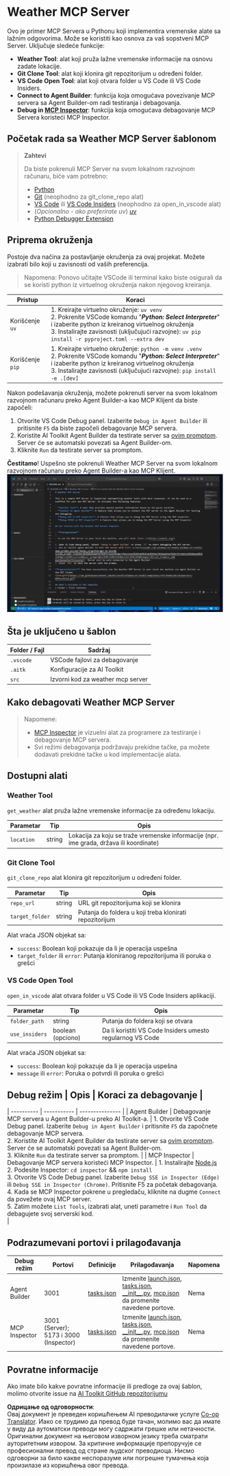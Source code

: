<!--
CO_OP_TRANSLATOR_METADATA:
{
  "original_hash": "a3f252a62f059360855de5331a575898",
  "translation_date": "2025-06-10T07:19:22+00:00",
  "source_file": "10-StreamliningAIWorkflowsBuildingAnMCPServerWithAIToolkit/lab4/code/github_mcp_server/README.md",
  "language_code": "sr"
}
-->
# Weather MCP Server

Ovo je primer MCP Servera u Pythonu koji implementira vremenske alate sa lažnim odgovorima. Može se koristiti kao osnova za vaš sopstveni MCP Server. Uključuje sledeće funkcije:

- **Weather Tool**: alat koji pruža lažne vremenske informacije na osnovu zadate lokacije.
- **Git Clone Tool**: alat koji klonira git repozitorijum u određeni folder.
- **VS Code Open Tool**: alat koji otvara folder u VS Code ili VS Code Insiders.
- **Connect to Agent Builder**: funkcija koja omogućava povezivanje MCP servera sa Agent Builder-om radi testiranja i debagovanja.
- **Debug in [MCP Inspector](https://github.com/modelcontextprotocol/inspector)**: funkcija koja omogućava debagovanje MCP Servera koristeći MCP Inspector.

## Početak rada sa Weather MCP Server šablonom

> **Zahtevi**
>
> Da biste pokrenuli MCP Server na svom lokalnom razvojnom računaru, biće vam potrebno:
>
> - [Python](https://www.python.org/)
> - [Git](https://git-scm.com/) (neophodno za git_clone_repo alat)
> - [VS Code](https://code.visualstudio.com/) ili [VS Code Insiders](https://code.visualstudio.com/insiders/) (neophodno za open_in_vscode alat)
> - (*Opcionalno - ako preferirate uv*) [uv](https://github.com/astral-sh/uv)
> - [Python Debugger Extension](https://marketplace.visualstudio.com/items?itemName=ms-python.debugpy)

## Priprema okruženja

Postoje dva načina za postavljanje okruženja za ovaj projekat. Možete izabrati bilo koji u zavisnosti od vaših preferencija.

> Napomena: Ponovo učitajte VSCode ili terminal kako biste osigurali da se koristi python iz virtuelnog okruženja nakon njegovog kreiranja.

| Pristup | Koraci |
| -------- | ----- |
| Korišćenje `uv` | 1. Kreirajte virtuelno okruženje: `uv venv` <br>2. Pokrenite VSCode komandu "***Python: Select Interpreter***" i izaberite python iz kreiranog virtuelnog okruženja <br>3. Instalirajte zavisnosti (uključujući razvojne): `uv pip install -r pyproject.toml --extra dev` |
| Korišćenje `pip` | 1. Kreirajte virtuelno okruženje: `python -m venv .venv` <br>2. Pokrenite VSCode komandu "***Python: Select Interpreter***" i izaberite python iz kreiranog virtuelnog okruženja<br>3. Instalirajte zavisnosti (uključujući razvojne): `pip install -e .[dev]` |

Nakon podešavanja okruženja, možete pokrenuti server na svom lokalnom razvojnom računaru preko Agent Builder-a kao MCP Klijent da biste započeli:
1. Otvorite VS Code Debug panel. Izaberite `Debug in Agent Builder` ili pritisnite `F5` da biste započeli debagovanje MCP servera.
2. Koristite AI Toolkit Agent Builder da testirate server sa [ovim promptom](../../../../../../../../../../../open_prompt_builder). Server će se automatski povezati sa Agent Builder-om.
3. Kliknite `Run` da testirate server sa promptom.

**Čestitamo**! Uspešno ste pokrenuli Weather MCP Server na svom lokalnom razvojnom računaru preko Agent Builder-a kao MCP Klijent.
![DebugMCP](https://raw.githubusercontent.com/microsoft/windows-ai-studio-templates/refs/heads/dev/mcpServers/mcp_debug.gif)

## Šta je uključeno u šablon

| Folder / Fajl | Sadržaj                                     |
| ------------ | -------------------------------------------- |
| `.vscode`    | VSCode fajlovi za debagovanje                   |
| `.aitk`      | Konfiguracije za AI Toolkit                |
| `src`        | Izvorni kod za weather mcp server   |

## Kako debagovati Weather MCP Server

> Napomene:
> - [MCP Inspector](https://github.com/modelcontextprotocol/inspector) je vizuelni alat za programere za testiranje i debagovanje MCP servera.
> - Svi režimi debagovanja podržavaju prekidne tačke, pa možete dodavati prekidne tačke u kod implementacije alata.

## Dostupni alati

### Weather Tool
`get_weather` alat pruža lažne vremenske informacije za određenu lokaciju.

| Parametar | Tip | Opis |
| --------- | ---- | ----------- |
| `location` | string | Lokacija za koju se traže vremenske informacije (npr. ime grada, država ili koordinate) |

### Git Clone Tool
`git_clone_repo` alat klonira git repozitorijum u određeni folder.

| Parametar | Tip | Opis |
| --------- | ---- | ----------- |
| `repo_url` | string | URL git repozitorijuma koji se klonira |
| `target_folder` | string | Putanja do foldera u koji treba klonirati repozitorijum |

Alat vraća JSON objekat sa:
- `success`: Boolean koji pokazuje da li je operacija uspešna
- `target_folder` ili `error`: Putanja kloniranog repozitorijuma ili poruka o grešci

### VS Code Open Tool
`open_in_vscode` alat otvara folder u VS Code ili VS Code Insiders aplikaciji.

| Parametar | Tip | Opis |
| --------- | ---- | ----------- |
| `folder_path` | string | Putanja do foldera koji se otvara |
| `use_insiders` | boolean (opciono) | Da li koristiti VS Code Insiders umesto regularnog VS Code |

Alat vraća JSON objekat sa:
- `success`: Boolean koji pokazuje da li je operacija uspešna
- `message` ili `error`: Poruka o potvrdi ili poruka o grešci

## Debug režim | Opis | Koraci za debagovanje |
| ---------- | ----------- | --------------- |
| Agent Builder | Debagovanje MCP servera u Agent Builder-u preko AI Toolkit-a. | 1. Otvorite VS Code Debug panel. Izaberite `Debug in Agent Builder` i pritisnite `F5` da započnete debagovanje MCP servera.<br>2. Koristite AI Toolkit Agent Builder da testirate server sa [ovim promptom](../../../../../../../../../../../open_prompt_builder). Server će se automatski povezati sa Agent Builder-om.<br>3. Kliknite `Run` da testirate server sa promptom. |
| MCP Inspector | Debagovanje MCP servera koristeći MCP Inspector. | 1. Instalirajte [Node.js](https://nodejs.org/)<br> 2. Podesite Inspector: `cd inspector` && `npm install` <br> 3. Otvorite VS Code Debug panel. Izaberite `Debug SSE in Inspector (Edge)` ili `Debug SSE in Inspector (Chrome)`. Pritisnite F5 za početak debagovanja.<br> 4. Kada se MCP Inspector pokrene u pregledaču, kliknite na dugme `Connect` da povežete ovaj MCP server.<br> 5. Zatim možete `List Tools`, izabrati alat, uneti parametre i `Run Tool` da debagujete svoj serverski kod.<br> |

## Podrazumevani portovi i prilagođavanja

| Debug režim | Portovi | Definicije | Prilagođavanja | Napomena |
| ---------- | ----- | ------------ | -------------- |-------------- |
| Agent Builder | 3001 | [tasks.json](../../../../../../10-StreamliningAIWorkflowsBuildingAnMCPServerWithAIToolkit/lab4/code/github_mcp_server/.vscode/tasks.json) | Izmenite [launch.json](../../../../../../10-StreamliningAIWorkflowsBuildingAnMCPServerWithAIToolkit/lab4/code/github_mcp_server/.vscode/launch.json), [tasks.json](../../../../../../10-StreamliningAIWorkflowsBuildingAnMCPServerWithAIToolkit/lab4/code/github_mcp_server/.vscode/tasks.json), [\_\_init\_\_.py](../../../../../../10-StreamliningAIWorkflowsBuildingAnMCPServerWithAIToolkit/lab4/code/github_mcp_server/src/__init__.py), [mcp.json](../../../../../../10-StreamliningAIWorkflowsBuildingAnMCPServerWithAIToolkit/lab4/code/github_mcp_server/.aitk/mcp.json) da promenite navedene portove. | Nema |
| MCP Inspector | 3001 (Server); 5173 i 3000 (Inspector) | [tasks.json](../../../../../../10-StreamliningAIWorkflowsBuildingAnMCPServerWithAIToolkit/lab4/code/github_mcp_server/.vscode/tasks.json) | Izmenite [launch.json](../../../../../../10-StreamliningAIWorkflowsBuildingAnMCPServerWithAIToolkit/lab4/code/github_mcp_server/.vscode/launch.json), [tasks.json](../../../../../../10-StreamliningAIWorkflowsBuildingAnMCPServerWithAIToolkit/lab4/code/github_mcp_server/.vscode/tasks.json), [\_\_init\_\_.py](../../../../../../10-StreamliningAIWorkflowsBuildingAnMCPServerWithAIToolkit/lab4/code/github_mcp_server/src/__init__.py), [mcp.json](../../../../../../10-StreamliningAIWorkflowsBuildingAnMCPServerWithAIToolkit/lab4/code/github_mcp_server/.aitk/mcp.json) da promenite navedene portove.| Nema |

## Povratne informacije

Ako imate bilo kakve povratne informacije ili predloge za ovaj šablon, molimo otvorite issue na [AI Toolkit GitHub repozitorijumu](https://github.com/microsoft/vscode-ai-toolkit/issues)

**Одрицање од одговорности**:  
Овај документ је преведен коришћењем AI преводилачке услуге [Co-op Translator](https://github.com/Azure/co-op-translator). Иако се трудимо да превод буде тачан, молимо вас да имате у виду да аутоматски преводи могу садржати грешке или нетачности. Оригинални документ на његовом изворном језику треба сматрати ауторитетним извором. За критичне информације препоручује се професионални превод од стране људског преводиоца. Нисмо одговорни за било какве неспоразуме или погрешне тумачења која произилазе из коришћења овог превода.